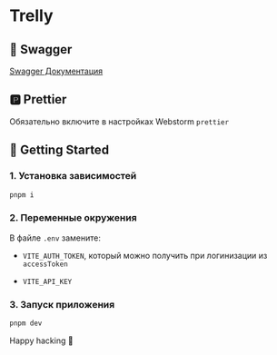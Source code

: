 # Trelly

## 📗 Swagger

[Swagger Документация](https://trelly.it-incubator.app/api)

## 🅿️ Prettier

Обязательно включите в настройках Webstorm `prettier`

## 🚀 Getting Started

### 1. Установка зависимостей

```bash
pnpm i
```

### 2. Переменные окружения

В файле `.env` замените:

- `VITE_AUTH_TOKEN`, который можно получить при логинизации из `accessToken`

- `VITE_API_KEY`

### 3. Запуск приложения

```bash
pnpm dev
```

Happy hacking 🚀

